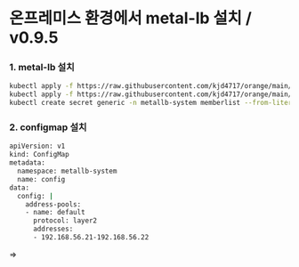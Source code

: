 # 온프레미스 환경에서 metal-lb 설치 / v0.9.5

### 1. metal-lb 설치

```bash
kubectl apply -f https://raw.githubusercontent.com/kjd4717/orange/main/yaml/metal-lb-v0.9.5/namespace.yaml
kubectl apply -f https://raw.githubusercontent.com/kjd4717/orange/main/yaml/metal-lb-v0.9.5/metallb.yaml
kubectl create secret generic -n metallb-system memberlist --from-literal=secretkey="$(openssl rand -base64 128)"
```
### 2. configmap  설치
```bash
apiVersion: v1
kind: ConfigMap
metadata:
  namespace: metallb-system
  name: config
data:
  config: |
    address-pools:
    - name: default
      protocol: layer2
      addresses:
      - 192.168.56.21-192.168.56.22
```
=>
```bash
```